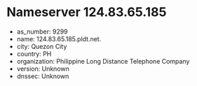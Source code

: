 # Nameserver 124.83.65.185

* as_number: 9299
* name: 124.83.65.185.pldt.net.
* city: Quezon City
* country: PH
* organization: Philippine Long Distance Telephone Company
* version: Unknown
* dnssec: Unknown
